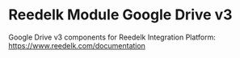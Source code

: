 # Reedelk Module Google Drive v3

Google Drive v3 components for Reedelk Integration Platform: https://www.reedelk.com/documentation
